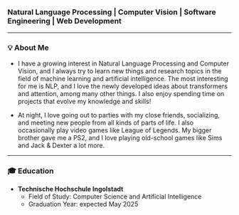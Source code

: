 ### Natural Language Processing | Computer Vision | Software Engineering | Web Development
---
### 💡 About Me
- I have a growing interest in Natural Language Processing and Computer Vision, and I always try to learn new things and research topics in the field of machine learning and artificial intelligence. The most interesting for me is NLP, and I love the newly developed ideas about transformers and attention, among many other things. I also enjoy spending time on projects that evolve my knowledge and skills!

- At night, I love going out to parties with my close friends, socializing, and meeting new people from all kinds of parts of life. I also occasionally play video games like League of Legends. My bigger brother gave me a PS2, and I love playing old-school games like Sims and Jack & Dexter a lot more. 
---
<!-- ### 🛠️ Technologies & Tools
- **Languages:** Python, JavaScript, Java, HTML & CSS , SQL and I always try to learn more languages and expand my abilities 
- **Frameworks/Libraries:** PyTorch, Albumentations, TensorFlow, Scikit-learn, Keras, Matplotlib, Pandas, Numpy, Django, MongoDB
- **Tools:** Jupyter, ChatGPT and more. (за ся толкоз) -->
### 🎓 Education
- **Technische Hochschule Ingolstadt**
  - Field of Study: Computer Science and Artificial Intelligence
  - Graduation Year: expected May 2025
